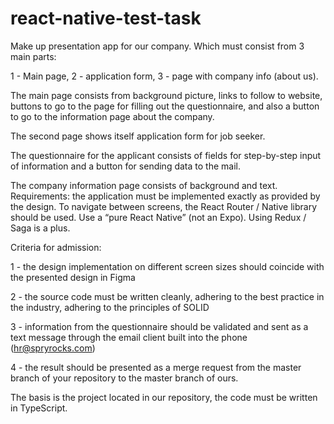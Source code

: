 # react-native-test-task

Make up presentation app for our company. Which must consist from 3 main parts:

1 - Main page, 2 - application form, 3 - page with company info (about us).

The main page consists from background picture, links to follow to website, buttons to go to the page for filling out the questionnaire, and also a button to go to the information page about the company.

The second page shows itself application form for job seeker.

The questionnaire for the applicant consists of fields for step-by-step input of information and a button for sending data to the mail.

The company information page consists of background and text.
Requirements: the application must be implemented exactly as provided by the design. To navigate between screens, the React Router / Native library should be used. Use a “pure React Native” (not an Expo). Using Redux / Saga is a plus.

Criteria for admission:

1 - the design implementation on different screen sizes should coincide with the presented design in Figma

2 - the source code must be written cleanly, adhering to the best practice in the industry, adhering to the principles of SOLID

3 - information from the questionnaire should be validated and sent as a text message through the email client built into the phone (hr@spryrocks.com) 

4 - the result should be presented as a merge request from the master branch of your repository to the master branch of ours.

The basis is the project located in our repository, the code must be written in TypeScript.

